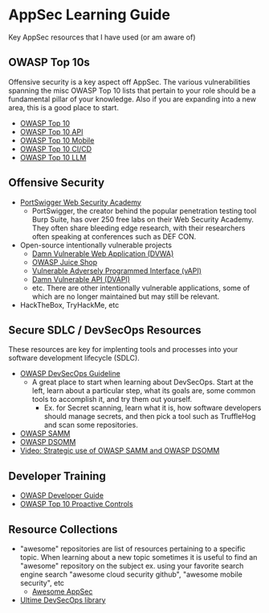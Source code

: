 # AppSec Learning Guide

Key AppSec resources that I have used (or am aware of)

## OWASP Top 10s

Offensive security is a key aspect off AppSec. The various vulnerabilities spanning the misc OWASP Top 10 lists that pertain to your role should be a fundamental pillar of your knowledge. Also if you are expanding into a new area, this is a good place to start.

- [OWASP Top 10](https://owasp.org/www-project-top-ten/)
- [OWASP Top 10 API](https://owasp.org/www-project-api-security/)
- [OWASP Top 10 Mobile](https://owasp.org/www-project-mobile-top-10/)
- [OWASP Top 10 CI/CD](https://owasp.org/www-project-top-10-ci-cd-security-risks/)
- [OWASP Top 10 LLM](https://owasp.org/www-project-top-10-for-large-language-model-applications/)

## Offensive Security

- [PortSwigger Web Security Academy](https://portswigger.net/web-security)
	- PortSwigger, the creator behind the popular penetration testing tool Burp Suite, has over 250 free labs on their Web Security Academy. They often share bleeding edge research, with their researchers often speaking at conferences such as DEF CON.
- Open-source intentionally vulnerable projects
	- [Damn Vulnerable Web Application (DVWA)](https://github.com/digininja/DVWA)
	- [OWASP Juice Shop](https://github.com/juice-shop/juice-shop)
	- [Vulnerable Adversely Programmed Interface (vAPI)](https://github.com/roottusk/vapi)
	- [Damn Vulnerable API (DVAPI)](https://github.com/payatu/DVAPI)
	- etc. There are other intentionally vulnerable applications, some of which are no longer maintained but may still be relevant.
- HackTheBox, TryHackMe, etc

## Secure SDLC / DevSecOps Resources

These resources are key for implenting tools and processes into your software development lifecycle (SDLC).

- [OWASP DevSecOps Guideline](https://owasp.org/www-project-devsecops-guideline/)
	- A great place to start when learning about DevSecOps. Start at the left, learn about a particular step, what its goals are, some common tools to accomplish it, and try them out yourself.
		- Ex. for Secret scanning, learn what it is, how software developers should manage secrets, and then pick a tool such as TruffleHog and scan some repositories.
- [OWASP SAMM](https://owaspsamm.org/model/)
- [OWASP DSOMM](https://dsomm.owasp.org/)
- [Video: Strategic use of OWASP SAMM and OWASP DSOMM](https://www.youtube.com/watch?v=MIzENOyylZI)

##  Developer Training

- [OWASP Developer Guide](https://devguide.owasp.org/)
- [OWASP Top 10 Proactive Controls](https://top10proactive.owasp.org/)

## Resource Collections

- "awesome" repositories are list of resources pertaining to a specific topic. When learning about a new topic sometimes it is useful to find an "awesome" repository on the subject ex. using your favorite search engine search "awesome cloud security github", "awesome mobile security", etc
	- [Awesome AppSec](https://github.com/paragonie/awesome-appsec)
- [Ultime DevSecOps library](https://github.com/sottlmarek/DevSecOps)
